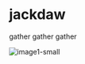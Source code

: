 # jackdaw
gather gather gather

![image1-small](https://user-images.githubusercontent.com/19204702/57587554-e1cbe380-7506-11e9-81cb-9171120b2729.png)
